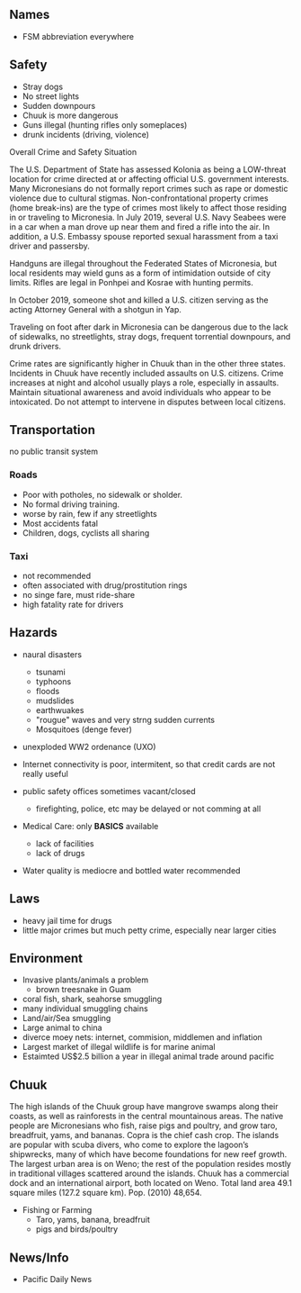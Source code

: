
## Names

- FSM abbreviation everywhere

## Safety

- Stray dogs
- No street lights
- Sudden downpours
- Chuuk is more dangerous
- Guns illegal (hunting rifles only someplaces)
- drunk incidents (driving, violence)

Overall Crime and Safety Situation

The U.S. Department of State has assessed Kolonia as being a LOW-threat location for crime directed at or affecting official U.S. government interests. Many Micronesians do not formally report crimes such as rape or domestic violence due to cultural stigmas.  Non-confrontational property crimes (home break-ins) are the type of crimes most likely to affect those residing in or traveling to Micronesia. In July 2019, several U.S. Navy Seabees were in a car when a man drove up near them and fired a rifle into the air. In addition, a U.S. Embassy spouse reported sexual harassment from a taxi driver and passersby.

Handguns are illegal throughout the Federated States of Micronesia, but local residents may wield guns as a form of intimidation outside of city limits.  Rifles are legal in Ponhpei and Kosrae with hunting permits.

In October 2019, someone shot and killed a U.S. citizen serving as the acting Attorney General with a shotgun in Yap.  

Traveling on foot after dark in Micronesia can be dangerous due to the lack of sidewalks, no streetlights, stray dogs, frequent torrential downpours, and drunk drivers.

Crime rates are significantly higher in Chuuk than in the other three states. Incidents in Chuuk have recently included assaults on U.S. citizens. Crime increases at night and alcohol usually plays a role, especially in assaults. Maintain situational awareness and avoid individuals who appear to be intoxicated. Do not attempt to intervene in disputes between local citizens.

## Transportation

no public transit system

### Roads

- Poor with potholes, no sidewalk or sholder. 
- No formal driving training.
- worse by rain, few if any streetlights
- Most accidents fatal
- Children, dogs, cyclists all sharing

### Taxi

- not recommended
- often associated with drug/prostitution rings
- no singe fare, must ride-share
- high fatality rate for drivers
	
## Hazards
	
- naural disasters
  - tsunami
  - typhoons
  - floods
  - mudslides
  - earthwuakes
  - "rougue" waves and very strng sudden currents
  - Mosquitoes (denge fever)
		
- unexploded WW2 ordenance (UXO)
	
- Internet connectivity is poor, intermitent, so that credit cards are not really useful
	
- public safety offices sometimes vacant/closed
  - firefighting, police, etc may be delayed or not comming at all
		
- Medical Care: only **BASICS** available
  - lack of facilities
  - lack of drugs
		
- Water quality is mediocre and bottled water recommended
		
## Laws

- heavy jail time for drugs
- little major crimes but much petty crime, especially near larger cities
	
	
		
## Environment

- Invasive plants/animals a problem
  - brown treesnake in Guam
- coral fish, shark, seahorse smuggling
- many individual smuggling chains
- Land/air/Sea smuggling
- Large animal to china
- diverce moey nets: internet, commision, middlemen and inflation
- Largest market of illegal wildlife is for marine animal		
- Estaimted US$2.5 billion a year in illegal animal trade around pacific


## Chuuk

The high islands of the Chuuk group have mangrove swamps along their coasts, as well as rainforests in the central mountainous areas. The native people are Micronesians who fish, raise pigs and poultry, and grow taro, breadfruit, yams, and bananas. Copra is the chief cash crop. The islands are popular with scuba divers, who come to explore the lagoon’s shipwrecks, many of which have become foundations for new reef growth. The largest urban area is on Weno; the rest of the population resides mostly in traditional villages scattered around the islands. Chuuk has a commercial dock and an international airport, both located on Weno. Total land area 49.1 square miles (127.2 square km). Pop. (2010) 48,654.

- Fishing or Farming
  - Taro, yams, banana, breadfruit
  - pigs and birds/poultry
  

## News/Info

- Pacific Daily News
